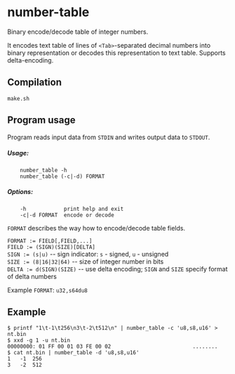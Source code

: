 # number-table
Binary encode/decode table of integer numbers.

It encodes text table of lines of `<Tab>`-separated decimal numbers into binary representation or
decodes this representation to text table. Supports delta-encoding.

## Compilation
`make.sh`

## Program usage
Program reads input data from `STDIN` and writes output data to `STDOUT`.

##### Usage:
```
    number_table -h
    number_table (-c|-d) FORMAT
```
##### Options:
```
    -h            print help and exit
    -c|-d FORMAT  encode or decode
```

`FORMAT` describes the way how to encode/decode table fields.

`FORMAT := FIELD[,FIELD,...]`  
`FIELD := (SIGN)(SIZE)[DELTA]`  
`SIGN := (s|u)` -- sign indicator: `s` - signed, `u` - unsigned  
`SIZE := (8|16|32|64)` -- size of integer number in bits  
`DELTA := d(SIGN)(SIZE)` -- use delta encoding; `SIGN` and `SIZE` specify format of delta numbers

Example `FORMAT`: `u32,s64du8`

## Example
```
$ printf "1\t-1\t256\n3\t-2\t512\n" | number_table -c 'u8,s8,u16' > nt.bin
$ xxd -g 1 -u nt.bin
00000000: 01 FF 00 01 03 FE 00 02                          ........
$ cat nt.bin | number_table -d 'u8,s8,u16'
1	-1	256
3	-2	512
```
